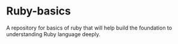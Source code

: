 # Ruby-basics
A repository for basics of ruby that will help build the foundation to understanding Ruby language deeply.
